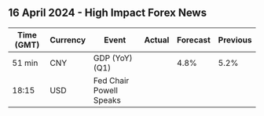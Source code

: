 ## 16 April 2024 - High Impact Forex News

| Time (GMT) | Currency | Event | Actual | Forecast | Previous |
|------|----------|-------|--------|----------|----------|
| 51 min | CNY | GDP (YoY) (Q1) |  | 4.8% | 5.2% |
| 18:15 | USD | Fed Chair Powell Speaks |  |  |  |

